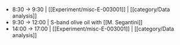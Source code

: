 - 8:30 -> 9:30 | [[Experiment/misc-E-003001]] | [[category/Data analysis]]
- 9:30 -> 12:00 | S-band olive oil with [[M. Segantini]]
- 14:00 -> 17:00 | [[Experiment/misc-E-003001]] | [[category/Data analysis]]